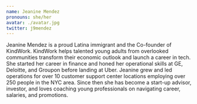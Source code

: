 ```yaml
---
name: Jeanine Mendez
pronouns: she/her
avatar: ./avatar.jpg
twitter: j9mendez
---
```


Jeanine Mendez is a proud Latina immigrant and the Co-founder of KindWork. KindWork helps talented young adults from overlooked communities transform their economic outlook and launch a career in tech. She started her career in finance and honed her operational skills at GE, Deloitte, and Groupon before landing at Uber. Jeanine grew and led operations for over 10 customer support center locations employing over 250 people in the NYC area. Since then she has become a start-up advisor, investor, and loves coaching young professionals on navigating career, salaries, and promotions.

